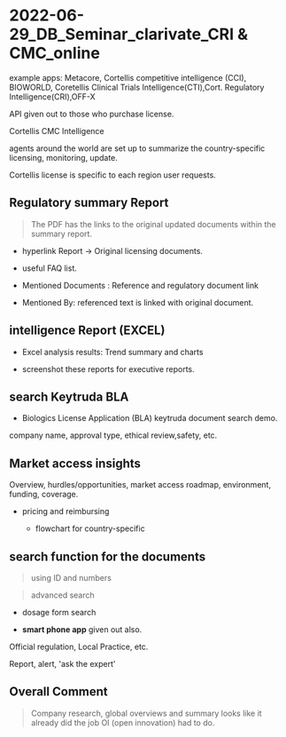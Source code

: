 # 2022-06-29_DB_Seminar_clarivate_CRI & CMC_online
example apps: Metacore, Cortellis competitive intelligence (CCI), BIOWORLD, Coretellis Clinical Trials Intelligence(CTI),Cort. Regulatory Intelligence(CRI),OFF-X

API given out to those who purchase license. 

Cortellis CMC Intelligence 

agents around the world are set up to summarize the country-specific licensing, monitoring, update.

Cortellis license is specific to each region user requests.

## Regulatory summary Report
> The PDF has the links to the original updated documents within the summary report.

- hyperlink Report -> Original licensing documents.

- useful FAQ list.

- Mentioned Documents : Reference and regulatory document link

- Mentioned By: referenced text is linked with original document.

## intelligence Report (EXCEL)

- Excel analysis results: Trend summary and charts

- screenshot these reports for executive reports.

## search Keytruda BLA

- Biologics License Application (BLA) keytruda document search demo.

company name, approval type, ethical review,safety, etc.

## Market access insights

Overview, hurdles/opportunities, market access roadmap, environment, funding, coverage.

- pricing and reimbursing

    - flowchart for country-specific 

## search function for the documents

> using ID and numbers

> advanced search

- dosage form search

- **smart phone app** given out also.

Official regulation, Local Practice, etc.

Report, alert, 'ask the expert'

## Overall Comment
> Company research, global overviews and summary looks like it already did the job OI (open innovation) had to do.